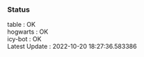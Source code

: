 ### Status


table : OK  
hogwarts : OK  
icy-bot : OK  
Latest Update : 2022-10-20 18:27:36.583386
